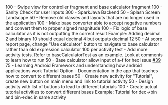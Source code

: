 100 - Swipe view for controller fragment and base calculator fragment
100 - Sanity Check for user Inputs
300 - SparkJava Backend
50  - Splash Screen Landscape
50  - Remove old classes and layouts that are no longer used in the application
100 - Make base converter able to accept negative numbers and convert them to proper signed magnitude
100 - Fix logic of base calculator as it is not outputting the correct result
	Example: Adding decimal 2 and binary 10 should equal decimal 4 but outputs decimal 12
50  - At score report page, change "Use calculator" button to navigate to base calculator rather than old expression calculator
100 per activity test - Add more activity tests. 
	Refer to baseCalculatorTest as an example. Look at comments to learn how to run
50  - Base calculator allow input of a-f for hex
Issue [#39](https://github.com/UCSB-CS56-Projects/cs56-android-conversion-showdown/issues/39) 75  - Learning Android Framework and understanding how android applications work
Tutorial Option - Documentation in the app that teaches how to convert to different bases
50  - Create new activity for "Tutorial", create new button on main menu and link to tutorial activity
50  - Design activity with list of buttons to lead to different tutorials
100 - Create actual tutorial activities to convert different bases
	Example: Tutorial for dec->bin and bin->dec in same activity

